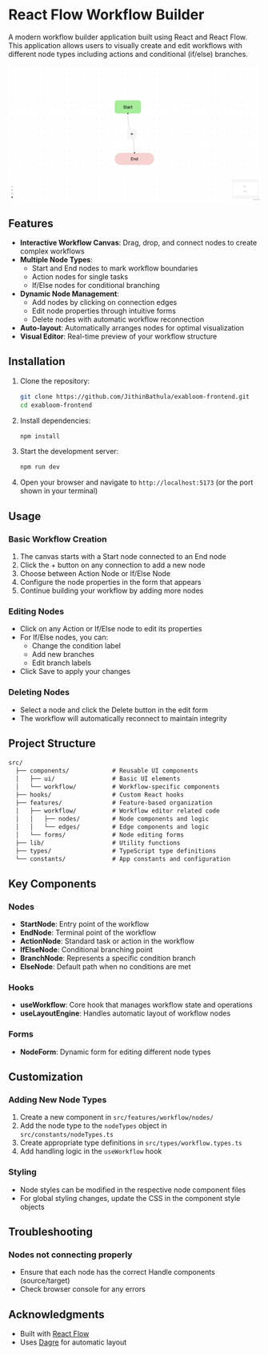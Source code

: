 # React Flow Workflow Builder

A modern workflow builder application built using React and React Flow. This application allows users to visually create and edit workflows with different node types including actions and conditional (if/else) branches.

![alt text](image.png)

## Features

- **Interactive Workflow Canvas**: Drag, drop, and connect nodes to create complex workflows
- **Multiple Node Types**:
  - Start and End nodes to mark workflow boundaries
  - Action nodes for single tasks
  - If/Else nodes for conditional branching
- **Dynamic Node Management**:
  - Add nodes by clicking on connection edges
  - Edit node properties through intuitive forms
  - Delete nodes with automatic workflow reconnection
- **Auto-layout**: Automatically arranges nodes for optimal visualization
- **Visual Editor**: Real-time preview of your workflow structure

## Installation

1. Clone the repository:

   ```bash
   git clone https://github.com/JithinBathula/exabloom-frontend.git
   cd exabloom-frontend
   ```

2. Install dependencies:

   ```bash
   npm install
   ```

3. Start the development server:

   ```bash
   npm run dev
   ```

4. Open your browser and navigate to `http://localhost:5173` (or the port shown in your terminal)

## Usage

### Basic Workflow Creation

1. The canvas starts with a Start node connected to an End node
2. Click the + button on any connection to add a new node
3. Choose between Action Node or If/Else Node
4. Configure the node properties in the form that appears
5. Continue building your workflow by adding more nodes

### Editing Nodes

- Click on any Action or If/Else node to edit its properties
- For If/Else nodes, you can:
  - Change the condition label
  - Add new branches
  - Edit branch labels
- Click Save to apply your changes

### Deleting Nodes

- Select a node and click the Delete button in the edit form
- The workflow will automatically reconnect to maintain integrity

## Project Structure

```
src/
  ├── components/            # Reusable UI components
  │   ├── ui/                # Basic UI elements
  │   └── workflow/          # Workflow-specific components
  ├── hooks/                 # Custom React hooks
  ├── features/              # Feature-based organization
  │   ├── workflow/          # Workflow editor related code
  │   │   ├── nodes/         # Node components and logic
  │   │   └── edges/         # Edge components and logic
  │   └── forms/             # Node editing forms
  ├── lib/                   # Utility functions
  ├── types/                 # TypeScript type definitions
  └── constants/             # App constants and configuration
```

## Key Components

### Nodes

- **StartNode**: Entry point of the workflow
- **EndNode**: Terminal point of the workflow
- **ActionNode**: Standard task or action in the workflow
- **IfElseNode**: Conditional branching point
- **BranchNode**: Represents a specific condition branch
- **ElseNode**: Default path when no conditions are met

### Hooks

- **useWorkflow**: Core hook that manages workflow state and operations
- **useLayoutEngine**: Handles automatic layout of workflow nodes

### Forms

- **NodeForm**: Dynamic form for editing different node types

## Customization

### Adding New Node Types

1. Create a new component in `src/features/workflow/nodes/`
2. Add the node type to the `nodeTypes` object in `src/constants/nodeTypes.ts`
3. Create appropriate type definitions in `src/types/workflow.types.ts`
4. Add handling logic in the `useWorkflow` hook

### Styling

- Node styles can be modified in the respective node component files
- For global styling changes, update the CSS in the component style objects

## Troubleshooting

### Nodes not connecting properly

- Ensure that each node has the correct Handle components (source/target)
- Check browser console for any errors

## Acknowledgments

- Built with [React Flow](https://reactflow.dev/)
- Uses [Dagre](https://github.com/dagrejs/dagre) for automatic layout
